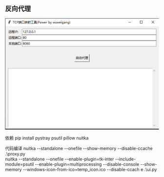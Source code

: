 ## 反向代理
![img.png](img.png)

依赖
pip install pystray psutil pillow nuitka

代码编译
nuitka --standalone --onefile  --show-memory --disable-ccache  .\proxy.py   
nuitka --standalone --onefile --enable-plugin=tk-inter --include-module=psutil --enable-plugin=multiprocessing --disable-console --show-memory --windows-icon-from-ico=temp_icon.ico --disable-ccach
e .\ui.py